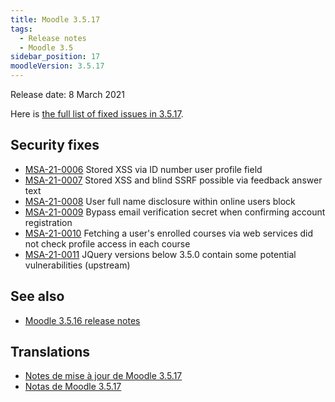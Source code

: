 ```yaml
---
title: Moodle 3.5.17
tags:
  - Release notes
  - Moodle 3.5
sidebar_position: 17
moodleVersion: 3.5.17
---
```


Release date: 8 March 2021

Here is [the full list of fixed issues in 3.5.17](https://tracker.moodle.org/secure/IssueNavigator!executeAdvanced.jspa?jqlQuery=project+%3D+mdl+AND+resolution+%3D+fixed+AND+fixVersion+in+%28%223.5.17%22%29+ORDER+BY+priority+DESC&runQuery=true&clear=true).

## Security fixes

- [MSA-21-0006](https://moodle.org/mod/forum/discuss.php?d=419650) Stored XSS via ID number user profile field
- [MSA-21-0007](https://moodle.org/mod/forum/discuss.php?d=419651) Stored XSS and blind SSRF possible via feedback answer text
- [MSA-21-0008](https://moodle.org/mod/forum/discuss.php?d=419652) User full name disclosure within online users block
- [MSA-21-0009](https://moodle.org/mod/forum/discuss.php?d=419653) Bypass email verification secret when confirming account registration
- [MSA-21-0010](https://moodle.org/mod/forum/discuss.php?d=419654) Fetching a user's enrolled courses via web services did not check profile access in each course
- [MSA-21-0011](https://moodle.org/mod/forum/discuss.php?d=419655) JQuery versions below 3.5.0 contain some potential vulnerabilities (upstream)

## See also

- [Moodle 3.5.16 release notes](/general/releases/3.5/3.5.16)

## Translations

- [Notes de mise à jour de Moodle 3.5.17](https://docs.moodle.org/fr/Notes_de_mise_à_jour_de_Moodle_3.5.17)
- [Notas de Moodle 3.5.17](https://docs.moodle.org/es/Notas_de_Moodle_3.5.17)
